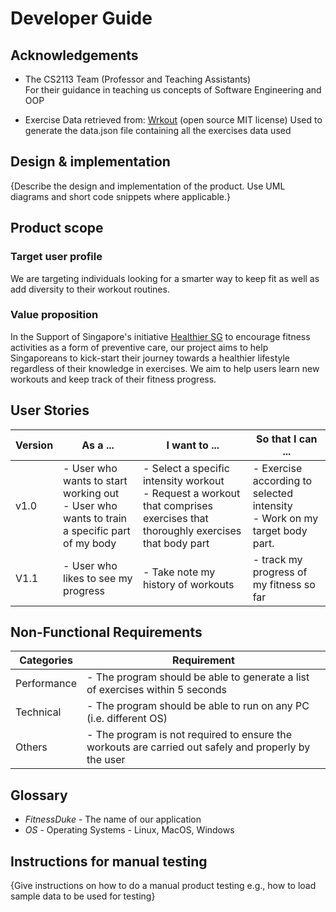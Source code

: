 # Developer Guide

## Acknowledgements

* The CS2113 Team (Professor and Teaching Assistants) </br> For their guidance in teaching us concepts
  of Software Engineering and OOP

* Exercise Data retrieved from: [Wrkout](https://github.com/wrkout/exercises.json) (open source MIT license)
  Used to generate the data.json file containing all the exercises data used

## Design & implementation

{Describe the design and implementation of the product. Use UML diagrams and short code snippets where applicable.}

## Product scope

### Target user profile

We are targeting individuals looking for a smarter way to keep fit as well as add diversity to their workout routines.

### Value proposition

In the Support of Singapore's initiative [Healthier SG](https://www.healthiersg.gov.sg/) to encourage fitness activities
as a form of preventive care, our project aims to help Singaporeans to kick-start their journey towards
a healthier lifestyle regardless of their knowledge in exercises. We aim to help users learn new workouts and keep
track of their fitness progress.

## User Stories

| Version | As a ...                                                                                       | I want to ...                                                                                                                   | So that I can ...                                                              |
|---------|------------------------------------------------------------------------------------------------|---------------------------------------------------------------------------------------------------------------------------------|--------------------------------------------------------------------------------|
| v1.0    | - User who wants to start working out<br/>- User who wants to train a specific part of my body | - Select a specific intensity workout<br/>- Request a workout that comprises exercises that thoroughly exercises that body part | - Exercise according to selected intensity<br/> - Work on my target body part. |
| V1.1    | - User who likes to see my progress                                                            | - Take note my history of workouts                                                                                              | - track my progress of my fitness so far                                       |

## Non-Functional Requirements

| Categories  | Requirement                                                                                          |
|-------------|------------------------------------------------------------------------------------------------------|
| Performance | - The program should be able to generate a list of exercises within 5 seconds                        |
| Technical   | - The program should be able to run on any PC (i.e. different OS)                                    |       
| Others      | - The program is not required to ensure the workouts are carried out safely and properly by the user |

## Glossary

* *FitnessDuke* - The name of our application
* *OS* - Operating Systems - Linux, MacOS, Windows

## Instructions for manual testing

{Give instructions on how to do a manual product testing e.g., how to load sample data to be used for testing}
